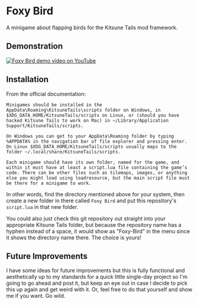 # Foxy Bird
A minigame about flapping birds for the Kitsune Tails mod framework.

## Demonstration
[![Foxy Bird demo video on YouTube](https://img.youtube.com/vi/BNm8Sax9PPA/0.jpg)](https://www.youtube.com/watch?v=BNm8Sax9PPA)

## Installation
From the official documentation:
```
Minigames should be installed in the AppData\Roaming\KitsuneTails\scripts folder on Windows, in $XDG_DATA_HOME/KitsuneTails/scripts on Linux, or (should you have hacked Kitsune Tails to work on Mac) in ~/Library/Application Support/KitsuneTails/scripts.

On Windows you can get to your AppData\Roaming folder by typing %APPDATA% in the navigation bar of file explorer and pressing enter. On Linux $XDG_DATA_HOME/KitsuneTails/scripts usually maps to the folder ~/.local/share/KitsuneTails/scripts.

Each minigame should have its own folder, named for the game, and within it must have at least a script.lua file containing the game’s code. There can be other files such as tilemaps, images, or anything else you might load using loadresource, but the main script file must be there for a minigame to work.
```

In other words, find the directory mentioned above for your system, then create a new folder in there called `Foxy Bird` and put this repository's `script.lua` in that new folder.

You could also just check this git repository out straight into your appropriate Kitsune Tails folder, but because the repository name has a hyphen instead of a space, it would show as "Foxy-Bird" in the menu since it shows the directory name there. The choice is yours!

## Future Improvements
I have some ideas for future improvements but this is fully functional and aesthetically up to my standards for a quick little single-day project so I'm going to go ahead and post it, but keep an eye out in case I decide to pick this up again and get weird with it. Or, feel free to do that yourself and show me if you want. Go wild.